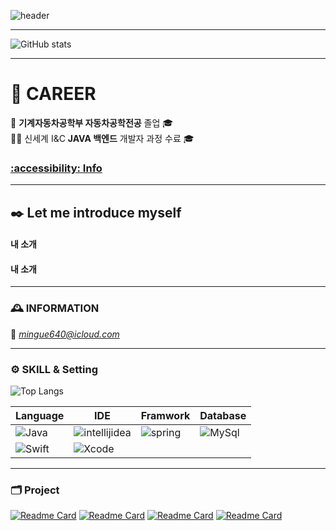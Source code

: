 <!--
[![Typing SVG](https://readme-typing-svg.demolab.com?font=Ubuntu&size=30&pause=1000&color=0019CF&width=435&lines=😄+HI+!+Dabin+World+!+!+!)](https://git.io/typing-svg)
***

<pre><code>
public class helloWorld {
  public static void main(String[] args) {
    System.out.println("Hello, My name is dabin!");
  }
}
</code></pre>
-->
![header](https://capsule-render.vercel.app/api?type=transparent&color=timeGradient&text=Welcome%20to%20MINGYU's%20GitHub%20💻&animation=fadeIn&fontSize=35&fontAlignY=40&fontAlign=60&height=180)

***
![GitHub stats](https://github-readme-stats.vercel.app/api?username=Gyunorld&show_icons=true&theme=dracula&count_private=true)
***  

# 👊 CAREER 

🏫 __기계자동차공학부 자동차공학전공__  졸업 🎓  
👨‍💻 신세계 I&C **JAVA 백엔드** 개발자 과정 수료 🎓

### [:accessibility: Info](notion링크)
--- 
## ✒️ Let me introduce myself

####  내 소개

####  내 소개



--- 
### 🕰️ INFORMATION 

📧 *mingue640@icloud.com*

--- 
### ⚙️ SKILL & Setting 

![Top Langs](https://github-readme-stats.vercel.app/api/top-langs/?username=Gyunorld&hide=html)

| Language | IDE | Framwork | Database |
|-----|-----|-----|-----|
|<img alt="Java" src ="https://img.shields.io/badge/Java-000000.svg?&style=for-the-badge&logo=Java&logoColor=white"/> | <img alt="intellijidea" src ="https://img.shields.io/badge/intellij-000000.svg?&style=for-the-badge&logo=intellijidea&logoColor=#000000"/> | <img alt="spring" src ="https://img.shields.io/badge/spring-000000.svg?&style=for-the-badge&logo=spring&logoColor=white"/> | <img alt="MySql" src ="https://img.shields.io/badge/MySql-000000.svg?&style=for-the-badge&logo=MySqle&logoColor=#092E20"/> |
|<img alt="Swift" src ="https://img.shields.io/badge/Swift-FA7343?style=for-the-badge&logo=swift&logoColor=white"/>|<img alt="Xcode" src ="https://img.shields.io/badge/Xcode-007ACC?style=for-the-badge&logo=Xcode&logoColor=white">|||



--- 
### 🗂️ Project 

[![Readme Card](https://github-readme-stats.vercel.app/api/pin/?username=Gyunorld&repo=final-bidssgket)](https://github.com/Gyunorld/final-bidssgket)
[![Readme Card](https://github-readme-stats.vercel.app/api/pin/?username=Gyunorld&repo=shop-ssgnack)](https://github.com/Gyunorld/shop-ssgnack)
[![Readme Card](https://github-readme-stats.vercel.app/api/pin/?username=Gyunorld&repo=wms-3355ABC)](https://github.com/Gyunorld/wms-3355ABC)
[![Readme Card](https://github-readme-stats.vercel.app/api/pin/?username=Gyunorld&repo=swift_study)](https://github.com/Gyunorld/swift_study)
